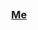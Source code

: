 <div align="center">
<br><br><br><br><br><br>

### [Me](https://kr33l.github.io/Me/)



<br><br><br><br><br><br>
</div>
